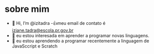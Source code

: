 # sobre mim
- 👋 Hi, I’m @izitadra
-👍meu email de contato é iziane.tadra@escola.pr.gov.br
- 👀 eu estou interesada em aprender a programar novas linguagens.
- 🌱 eu estou aprendendo a programar recentemente a linguagem de JavaSccript e Scratch 
